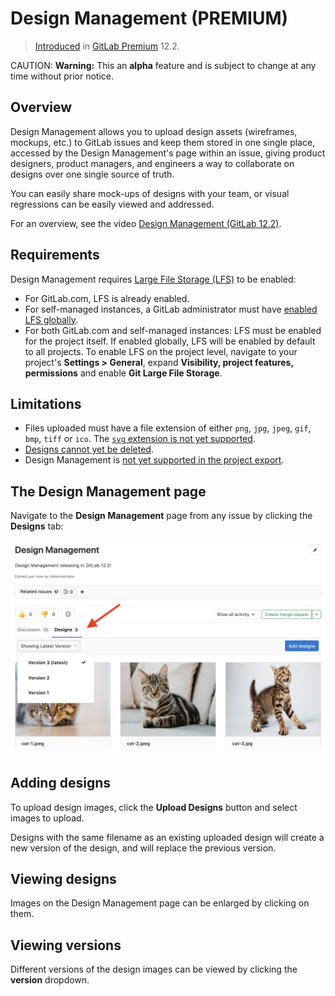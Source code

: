 # Design Management **(PREMIUM)**

> [Introduced](https://gitlab.com/groups/gitlab-org/-/epics/660) in [GitLab Premium](https://about.gitlab.com/pricing/) 12.2.

CAUTION: **Warning:**
This an __alpha__ feature and is subject to change at any time without
prior notice.

## Overview

Design Management allows you to upload design assets (wireframes, mockups, etc.)
to GitLab issues and keep them stored in one single place, accessed by the Design
Management's page within an issue, giving product designers, product managers, and engineers a
way to collaborate on designs over one single source of truth.

You can easily share mock-ups of designs with your team, or visual regressions can be easily
viewed and addressed.

<i class="fa fa-youtube-play youtube" aria-hidden="true"></i>
For an overview, see the video [Design Management (GitLab 12.2)](https://www.youtube.com/watch?v=CCMtCqdK_aM).

## Requirements

Design Management requires
[Large File Storage (LFS)](../../../workflow/lfs/manage_large_binaries_with_git_lfs.md)
to be enabled:

- For GitLab.com, LFS is already enabled.
- For self-managed instances, a GitLab administrator must have
  [enabled LFS globally](../../../workflow/lfs/lfs_administration.md).
- For both GitLab.com and self-managed instances: LFS must be enabled for the project itself.
  If enabled globally, LFS will be enabled by default to all projects. To enable LFS on the
  project level, navigate to your project's **Settings > General**, expand **Visibility, project features, permissions**
  and enable **Git Large File Storage**.

## Limitations

- Files uploaded must have a file extension of either `png`, `jpg`, `jpeg`, `gif`, `bmp`, `tiff` or `ico`. The [`svg` extension is not yet supported](https://gitlab.com/gitlab-org/gitlab-ee/issues/12771).
- [Designs cannot yet be deleted](https://gitlab.com/gitlab-org/gitlab-ee/issues/11089).
- Design Management is [not yet supported in the project export](https://gitlab.com/gitlab-org/gitlab-ee/issues/11090).

## The Design Management page

Navigate to the **Design Management** page from any issue by clicking the **Designs** tab:

![Designs tab](img/design_management_v12_2.png)

## Adding designs

To upload design images, click the **Upload Designs** button and select images to upload.

Designs with the same filename as an existing uploaded design will create a new version
of the design, and will replace the previous version.

## Viewing designs

Images on the Design Management page can be enlarged by clicking on them.

## Viewing versions

Different versions of the design images can be viewed by clicking the **version** dropdown.
